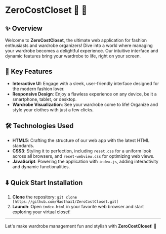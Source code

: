 # ZeroCostCloset :dress: :jeans:

## :sparkles: Overview
Welcome to **ZeroCostCloset**, the ultimate web application for fashion enthusiasts and wardrobe organizers! Dive into a world where managing your wardrobe becomes a delightful experience. Our intuitive interface and dynamic features bring your wardrobe to life, right on your screen.

## :star2: Key Features
- **Interactive UI**: Engage with a sleek, user-friendly interface designed for the modern fashion lover.
- **Responsive Design**: Enjoy a flawless experience on any device, be it a smartphone, tablet, or desktop.
- **Wardrobe Visualization**: See your wardrobe come to life! Organize and style your clothes with just a few clicks.

## :hammer_and_wrench: Technologies Used
- **HTML5**: Crafting the structure of our web app with the latest HTML standards.
- **CSS3**: Styling it to perfection, including `reset.css` for a uniform look across all browsers, and `reset-webview.css` for optimizing web views.
- **JavaScript**: Powering the application with `index.js`, adding interactivity and dynamic functionalities.

## :arrow_down: Quick Start Installation
1. **Clone** the repository: `git clone [https://github.com/Haothai1/ZeroCostCloset.git]`
2. **Launch**: Open `index.html` in your favorite web browser and start exploring your virtual closet!




---

Let's make wardrobe management fun and stylish with **ZeroCostCloset**! :tada:
